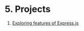 # 5. Projects

1. [Exploring features of Express.js](https://github.com/exemplar-codes/expressjs-learn)
